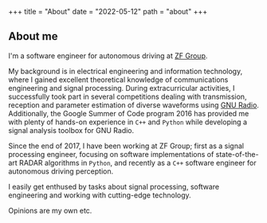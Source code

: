 +++
title = "About"
date = "2022-05-12"
path = "about"
+++

## About me

I'm a software engineer for autonomous driving at [ZF Group](https://www.zf.com).

My background is in electrical engineering and information technology, where I
gained excellent theoretical knowledge of communications engineering and signal
processing. During extracurricular activities, I successfully took part in
several competitions dealing with transmission, reception and parameter
estimation of diverse waveforms using [GNU Radio](https://www.gnuradio.org/).
Additionally, the Google Summer of Code program 2016 has provided me with
plenty of hands-on experience in `C++` and `Python` while developing a signal
analysis toolbox for GNU Radio.

Since the end of 2017, I have been working at ZF Group; first
as a signal processing engineer, focusing on software implementations of
state-of-the-art RADAR algorithms in `Python`, and recently as a `C++` software
engineer for autonomous driving perception.

I easily get enthused by tasks about signal processing, software engineering
and working with cutting-edge technology.

Opinions are my own etc.
